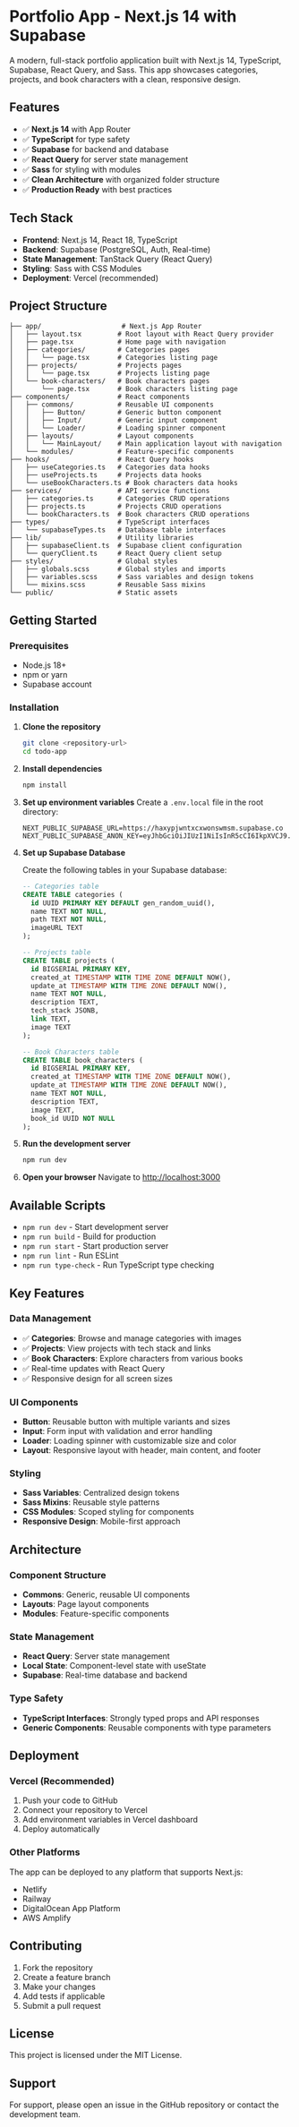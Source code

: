 # Portfolio App - Next.js 14 with Supabase

A modern, full-stack portfolio application built with Next.js 14, TypeScript, Supabase, React Query, and Sass. This app showcases categories, projects, and book characters with a clean, responsive design.

## Features

- ✅ **Next.js 14** with App Router
- ✅ **TypeScript** for type safety
- ✅ **Supabase** for backend and database
- ✅ **React Query** for server state management
- ✅ **Sass** for styling with modules
- ✅ **Clean Architecture** with organized folder structure
- ✅ **Production Ready** with best practices

## Tech Stack

- **Frontend**: Next.js 14, React 18, TypeScript
- **Backend**: Supabase (PostgreSQL, Auth, Real-time)
- **State Management**: TanStack Query (React Query)
- **Styling**: Sass with CSS Modules
- **Deployment**: Vercel (recommended)

## Project Structure

```
├── app/                    # Next.js App Router
│   ├── layout.tsx         # Root layout with React Query provider
│   ├── page.tsx           # Home page with navigation
│   ├── categories/        # Categories pages
│   │   └── page.tsx       # Categories listing page
│   ├── projects/          # Projects pages
│   │   └── page.tsx       # Projects listing page
│   └── book-characters/   # Book characters pages
│       └── page.tsx       # Book characters listing page
├── components/            # React components
│   ├── commons/           # Reusable UI components
│   │   ├── Button/        # Generic button component
│   │   ├── Input/         # Generic input component
│   │   └── Loader/        # Loading spinner component
│   ├── layouts/           # Layout components
│   │   └── MainLayout/    # Main application layout with navigation
│   └── modules/           # Feature-specific components
├── hooks/                 # React Query hooks
│   ├── useCategories.ts   # Categories data hooks
│   ├── useProjects.ts     # Projects data hooks
│   └── useBookCharacters.ts # Book characters data hooks
├── services/              # API service functions
│   ├── categories.ts      # Categories CRUD operations
│   ├── projects.ts        # Projects CRUD operations
│   └── bookCharacters.ts  # Book characters CRUD operations
├── types/                 # TypeScript interfaces
│   └── supabaseTypes.ts   # Database table interfaces
├── lib/                   # Utility libraries
│   ├── supabaseClient.ts  # Supabase client configuration
│   └── queryClient.ts     # React Query client setup
├── styles/                # Global styles
│   ├── globals.scss       # Global styles and imports
│   ├── variables.scss     # Sass variables and design tokens
│   └── mixins.scss        # Reusable Sass mixins
└── public/                # Static assets
```

## Getting Started

### Prerequisites

- Node.js 18+
- npm or yarn
- Supabase account

### Installation

1. **Clone the repository**

   ```bash
   git clone <repository-url>
   cd todo-app
   ```

2. **Install dependencies**

   ```bash
   npm install
   ```

3. **Set up environment variables**
   Create a `.env.local` file in the root directory:

   ```env
   NEXT_PUBLIC_SUPABASE_URL=https://haxypjwntxcxwonswmsm.supabase.co
   NEXT_PUBLIC_SUPABASE_ANON_KEY=eyJhbGciOiJIUzI1NiIsInR5cCI6IkpXVCJ9.eyJpc3MiOiJzdXBhYmFzZSIsInJlZiI6ImhheHlwandudHhjeHdvbnN3bXNtIiwicm9sZSI6ImFub24iLCJpYXQiOjE3NTMyNzE1ODksImV4cCI6MjA2ODg0NzU4OX0.EI5ez7onKxDDvllBehLRvNUT7BCrEdLIL7ieR0mfrRc
   ```

4. **Set up Supabase Database**

   Create the following tables in your Supabase database:

   ```sql
   -- Categories table
   CREATE TABLE categories (
     id UUID PRIMARY KEY DEFAULT gen_random_uuid(),
     name TEXT NOT NULL,
     path TEXT NOT NULL,
     imageURL TEXT
   );

   -- Projects table
   CREATE TABLE projects (
     id BIGSERIAL PRIMARY KEY,
     created_at TIMESTAMP WITH TIME ZONE DEFAULT NOW(),
     update_at TIMESTAMP WITH TIME ZONE DEFAULT NOW(),
     name TEXT NOT NULL,
     description TEXT,
     tech_stack JSONB,
     link TEXT,
     image TEXT
   );

   -- Book Characters table
   CREATE TABLE book_characters (
     id BIGSERIAL PRIMARY KEY,
     created_at TIMESTAMP WITH TIME ZONE DEFAULT NOW(),
     update_at TIMESTAMP WITH TIME ZONE DEFAULT NOW(),
     name TEXT NOT NULL,
     description TEXT,
     image TEXT,
     book_id UUID NOT NULL
   );
   ```

5. **Run the development server**

   ```bash
   npm run dev
   ```

6. **Open your browser**
   Navigate to [http://localhost:3000](http://localhost:3000)

## Available Scripts

- `npm run dev` - Start development server
- `npm run build` - Build for production
- `npm run start` - Start production server
- `npm run lint` - Run ESLint
- `npm run type-check` - Run TypeScript type checking

## Key Features

### Data Management

- ✅ **Categories**: Browse and manage categories with images
- ✅ **Projects**: View projects with tech stack and links
- ✅ **Book Characters**: Explore characters from various books
- ✅ Real-time updates with React Query
- ✅ Responsive design for all screen sizes

### UI Components

- **Button**: Reusable button with multiple variants and sizes
- **Input**: Form input with validation and error handling
- **Loader**: Loading spinner with customizable size and color
- **Layout**: Responsive layout with header, main content, and footer

### Styling

- **Sass Variables**: Centralized design tokens
- **Sass Mixins**: Reusable style patterns
- **CSS Modules**: Scoped styling for components
- **Responsive Design**: Mobile-first approach

## Architecture

### Component Structure

- **Commons**: Generic, reusable UI components
- **Layouts**: Page layout components
- **Modules**: Feature-specific components

### State Management

- **React Query**: Server state management
- **Local State**: Component-level state with useState
- **Supabase**: Real-time database and backend

### Type Safety

- **TypeScript Interfaces**: Strongly typed props and API responses
- **Generic Components**: Reusable components with type parameters

## Deployment

### Vercel (Recommended)

1. Push your code to GitHub
2. Connect your repository to Vercel
3. Add environment variables in Vercel dashboard
4. Deploy automatically

### Other Platforms

The app can be deployed to any platform that supports Next.js:

- Netlify
- Railway
- DigitalOcean App Platform
- AWS Amplify

## Contributing

1. Fork the repository
2. Create a feature branch
3. Make your changes
4. Add tests if applicable
5. Submit a pull request

## License

This project is licensed under the MIT License.

## Support

For support, please open an issue in the GitHub repository or contact the development team.
